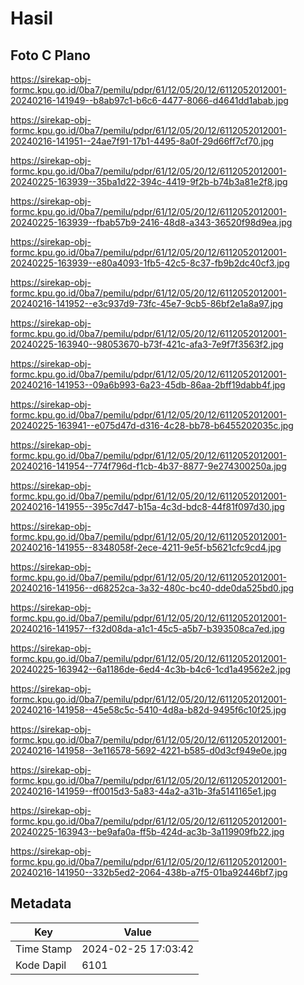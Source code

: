 # Hasil

## Foto C Plano

https://sirekap-obj-formc.kpu.go.id/0ba7/pemilu/pdpr/61/12/05/20/12/6112052012001-20240216-141949--b8ab97c1-b6c6-4477-8066-d4641dd1abab.jpg

https://sirekap-obj-formc.kpu.go.id/0ba7/pemilu/pdpr/61/12/05/20/12/6112052012001-20240216-141951--24ae7f91-17b1-4495-8a0f-29d66ff7cf70.jpg

https://sirekap-obj-formc.kpu.go.id/0ba7/pemilu/pdpr/61/12/05/20/12/6112052012001-20240225-163939--35ba1d22-394c-4419-9f2b-b74b3a81e2f8.jpg

https://sirekap-obj-formc.kpu.go.id/0ba7/pemilu/pdpr/61/12/05/20/12/6112052012001-20240225-163939--fbab57b9-2416-48d8-a343-36520f98d9ea.jpg

https://sirekap-obj-formc.kpu.go.id/0ba7/pemilu/pdpr/61/12/05/20/12/6112052012001-20240225-163939--e80a4093-1fb5-42c5-8c37-fb9b2dc40cf3.jpg

https://sirekap-obj-formc.kpu.go.id/0ba7/pemilu/pdpr/61/12/05/20/12/6112052012001-20240216-141952--e3c937d9-73fc-45e7-9cb5-86bf2e1a8a97.jpg

https://sirekap-obj-formc.kpu.go.id/0ba7/pemilu/pdpr/61/12/05/20/12/6112052012001-20240225-163940--98053670-b73f-421c-afa3-7e9f7f3563f2.jpg

https://sirekap-obj-formc.kpu.go.id/0ba7/pemilu/pdpr/61/12/05/20/12/6112052012001-20240216-141953--09a6b993-6a23-45db-86aa-2bff19dabb4f.jpg

https://sirekap-obj-formc.kpu.go.id/0ba7/pemilu/pdpr/61/12/05/20/12/6112052012001-20240225-163941--e075d47d-d316-4c28-bb78-b6455202035c.jpg

https://sirekap-obj-formc.kpu.go.id/0ba7/pemilu/pdpr/61/12/05/20/12/6112052012001-20240216-141954--774f796d-f1cb-4b37-8877-9e274300250a.jpg

https://sirekap-obj-formc.kpu.go.id/0ba7/pemilu/pdpr/61/12/05/20/12/6112052012001-20240216-141955--395c7d47-b15a-4c3d-bdc8-44f81f097d30.jpg

https://sirekap-obj-formc.kpu.go.id/0ba7/pemilu/pdpr/61/12/05/20/12/6112052012001-20240216-141955--8348058f-2ece-4211-9e5f-b5621cfc9cd4.jpg

https://sirekap-obj-formc.kpu.go.id/0ba7/pemilu/pdpr/61/12/05/20/12/6112052012001-20240216-141956--d68252ca-3a32-480c-bc40-dde0da525bd0.jpg

https://sirekap-obj-formc.kpu.go.id/0ba7/pemilu/pdpr/61/12/05/20/12/6112052012001-20240216-141957--f32d08da-a1c1-45c5-a5b7-b393508ca7ed.jpg

https://sirekap-obj-formc.kpu.go.id/0ba7/pemilu/pdpr/61/12/05/20/12/6112052012001-20240225-163942--6a1186de-6ed4-4c3b-b4c6-1cd1a49562e2.jpg

https://sirekap-obj-formc.kpu.go.id/0ba7/pemilu/pdpr/61/12/05/20/12/6112052012001-20240216-141958--45e58c5c-5410-4d8a-b82d-9495f6c10f25.jpg

https://sirekap-obj-formc.kpu.go.id/0ba7/pemilu/pdpr/61/12/05/20/12/6112052012001-20240216-141958--3e116578-5692-4221-b585-d0d3cf949e0e.jpg

https://sirekap-obj-formc.kpu.go.id/0ba7/pemilu/pdpr/61/12/05/20/12/6112052012001-20240216-141959--ff0015d3-5a83-44a2-a31b-3fa5141165e1.jpg

https://sirekap-obj-formc.kpu.go.id/0ba7/pemilu/pdpr/61/12/05/20/12/6112052012001-20240225-163943--be9afa0a-ff5b-424d-ac3b-3a119909fb22.jpg

https://sirekap-obj-formc.kpu.go.id/0ba7/pemilu/pdpr/61/12/05/20/12/6112052012001-20240216-141950--332b5ed2-2064-438b-a7f5-01ba92446bf7.jpg


## Metadata

| Key        | Value               |
| ---------- | ------------------- |
| Time Stamp | 2024-02-25 17:03:42 |
| Kode Dapil | 6101                |



